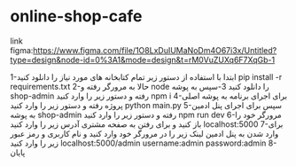 # online-shop-cafe

link figma:https://www.figma.com/file/1O8LxDuIUMaNoDm4O67i3x/Untitled?type=design&node-id=0%3A1&mode=design&t=rM0VuZUXq6F7XqGb-1

1-ابتدا با استفاده از دستور زیر تمام کتابخانه های مورد نیاز را دانلود کنید
pip install -r requirements.txt
2-حالا به مرورگر رفته و node را دانلود کنید
3-سپس به پوشه shop-admin رفته و دستور زیر را وارد کنید
npm i
4-برای اجرای برنامه به پوشه اصلی پروژه رفته و دستور زیر را وارد کنید
python main.py
5-سپس برای اجرای پنل ادمین به پوشه shop-admin رفته و دستور زیر را وارد کنید
npm run dev
6-مرورگر خود را باز کنید و برای رفتن به صفحه مشتری آدرس زیر را وارد کنید
localhost:5000
7-برای وارد شدن به پنل ادمین لینک زیر را در مرورگر خود وارد کنید و نام کاربری و رمز عبور زیر را وارد کنید
localhost:5000/admin
username:admin
password:admin
8-پایان
